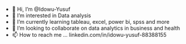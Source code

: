 - 👋 Hi, I’m @Idowu-Yusuf
- 👀 I’m interested in Data analysis
- 🌱 I’m currently learning tableau, excel, power bi, spss and more
- 💞️ I’m looking to collaborate on data analytics in business and health
- 📫 How to reach me ...
linkedin.com/in/idowu-yusuf-88388155
<!---
Idowu-Yusuf/Idowu-Yusuf is a ✨ special ✨ repository because its `README.md` (this file) appears on your GitHub profile.
You can click the Preview link to take a look at your changes.
--->
